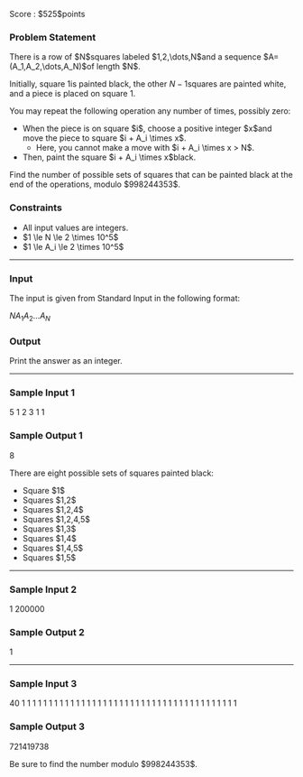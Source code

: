 
<div>

<span>

<span>

<p>
Score : $525$points
</p>

<div>

<section>

### **Problem Statement**

<p>
There is a row of $N$squares labeled $1,2,\dots,N$and a sequence $A=(A_1,A_2,\dots,A_N)$of length $N$.

Initially, square $1$is painted black, the other $N-1$squares are painted white, and a piece is placed on square $1$.
</p>

<p>
You may repeat the following operation any number of times, possibly zero:
</p>

<ul>

<li>
When the piece is on square $i$, choose a positive integer $x$and move the piece to square $i + A_i \times x$.
<ul>

<li>
Here, you cannot make a move with $i + A_i \times x > N$.
</li>

</ul>

</li>

<li>
Then, paint the square $i + A_i \times x$black.
</li>

</ul>

<p>
Find the number of possible sets of squares that can be painted black at the end of the operations, modulo $998244353$.
</p>

</section>

</div>

<div>

<section>

### **Constraints**

<ul>

<li>
All input values are integers.
</li>

<li>
$1 \le N \le 2 \times 10^5$
</li>

<li>
$1 \le A_i \le 2 \times 10^5$
</li>

</ul>

</section>

</div>

---

<div>

<div>

<section>

### **Input**

<p>
The input is given from Standard Input in the following format:
</p>

<div>

$N$$A_1$$A_2$$\dots$$A_N$
</div>

</section>

</div>

<div>

<section>

### **Output**

<p>
Print the answer as an integer.
</p>

</section>

</div>

</div>

---

<div>

<section>

### **Sample Input 1**

<div>

5
1 2 3 1 1

</div>

</section>

</div>

<div>

<section>

### **Sample Output 1**

<div>

8

</div>

<p>
There are eight possible sets of squares painted black:
</p>

<ul>

<li>
Square $1$
</li>

<li>
Squares $1,2$
</li>

<li>
Squares $1,2,4$
</li>

<li>
Squares $1,2,4,5$
</li>

<li>
Squares $1,3$
</li>

<li>
Squares $1,4$
</li>

<li>
Squares $1,4,5$
</li>

<li>
Squares $1,5$
</li>

</ul>

</section>

</div>

---

<div>

<section>

### **Sample Input 2**

<div>

1
200000

</div>

</section>

</div>

<div>

<section>

### **Sample Output 2**

<div>

1

</div>

</section>

</div>

---

<div>

<section>

### **Sample Input 3**

<div>

40
1 1 1 1 1 1 1 1 1 1 1 1 1 1 1 1 1 1 1 1 1 1 1 1 1 1 1 1 1 1 1 1 1 1 1 1 1 1 1 1

</div>

</section>

</div>

<div>

<section>

### **Sample Output 3**

<div>

721419738

</div>

<p>
Be sure to find the number modulo $998244353$.
</p>

</section>

</div>

</span>

</span>

</div>
